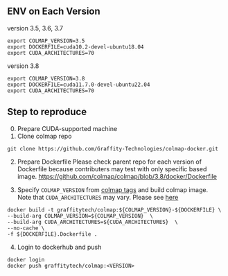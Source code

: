 ## ENV on Each Version
version 3.5, 3.6, 3.7
```
export COLMAP_VERSION=3.5
export DOCKERFILE=cuda10.2-devel-ubuntu18.04
export CUDA_ARCHITECTURES=70
```

version 3.8
```
export COLMAP_VERSION=3.8
export DOCKERFILE=cuda11.7.0-devel-ubuntu22.04
export CUDA_ARCHITECTURES=70
```

## Step to reproduce

0. Prepare CUDA-supported machine
1. Clone colmap repo
```
git clone https://github.com/Graffity-Technologies/colmap-docker.git
```
2. Prepare Dockerfile
Please check parent repo for each version of Dockerfile because contributers may test with only specific based image.
https://github.com/colmap/colmap/blob/3.8/docker/Dockerfile

3. Specify `COLMAP_VERSION` from [colmap tags](https://github.com/colmap/colmap/tags) and build colmap image. <br/>
Note that `CUDA_ARCHITECTURES` may vary. Please see [here](https://github.com/colmap/colmap/issues/1822) <br/>
```
docker build -t graffitytech/colmap:${COLMAP_VERSION}-${DOCKERFILE} \
--build-arg COLMAP_VERSION=${COLMAP_VERSION}  \
--build-arg CUDA_ARCHITECTURES=${CUDA_ARCHITECTURES}  \
--no-cache \
-f ${DOCKERFILE}.Dockerfile .
```

4. Login to dockerhub and push
```
docker login
docker push graffitytech/colmap:<VERSION>
```
